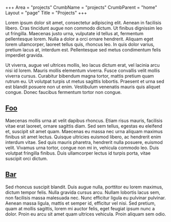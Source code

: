 +++
Area = "projects"
CrumbName = "projects"
CrumbParent = "home"
Layout = "page"
Title = "Projects"
+++

Lorem ipsum dolor sit amet, consectetur adipiscing elit. Aenean in facilisis libero. Cras tincidunt augue non commodo
dictum. Ut finibus dignissim leo ut fringilla. Maecenas justo urna, vulputate id tellus at, fermentum pellentesque
lorem. Nulla a dolor a orci ornare hendrerit. Aliquam eget lorem ullamcorper, laoreet tellus quis, rhoncus leo. In quis
dolor varius, pretium lacus at, interdum est. Pellentesque sed metus condimentum felis imperdiet gravida.

Ut viverra, augue vel ultrices mollis, leo lacus dictum erat, vel lacinia arcu nisi id lorem. Mauris mollis elementum
viverra. Fusce convallis velit mollis viverra cursus. Curabitur bibendum magna tortor, mattis pretium quam rutrum eu. Ut
volutpat turpis ut metus sagittis lobortis. Praesent et urna sed est blandit posuere non ut enim. Vestibulum venenatis
mauris quis aliquet congue. Donec faucibus fermentum tortor non congue.

## [Foo](foo/) ##

Maecenas mollis urna at velit dapibus rhoncus. Etiam risus mauris, facilisis vitae erat laoreet, ornare sagittis
diam. Sed sem tellus, egestas eu eleifend et, suscipit sit amet quam. Maecenas eu massa nec urna aliquam maximus
finibus sit amet lectus. Quisque ultricies euismod libero, ac hendrerit enim interdum vitae. Sed quis mauris
pharetra, hendrerit nulla posuere, euismod velit. Vivamus urna tortor, congue non mi in, vehicula commodo leo. Duis
volutpat fringilla finibus. Duis ullamcorper lectus id turpis porta, vitae suscipit orci dictum.

## [Bar](bar/) ##
Sed rhoncus suscipit blandit. Duis augue nulla, porttitor eu lorem maximus, dictum tempor felis. Nulla gravida cursus
arcu. Nullam lobortis lacus sem, non facilisis massa malesuada nec. Nunc efficitur ligula eu pulvinar pulvinar. Aenean
massa ligula, mattis et semper id, efficitur vel nisi. Sed pretium, quam at mollis sagittis, lorem mi auctor felis, eget
feugiat ipsum nunc a dolor. Proin eu arcu sit amet quam ultrices vehicula. Proin aliquam sem odio.
